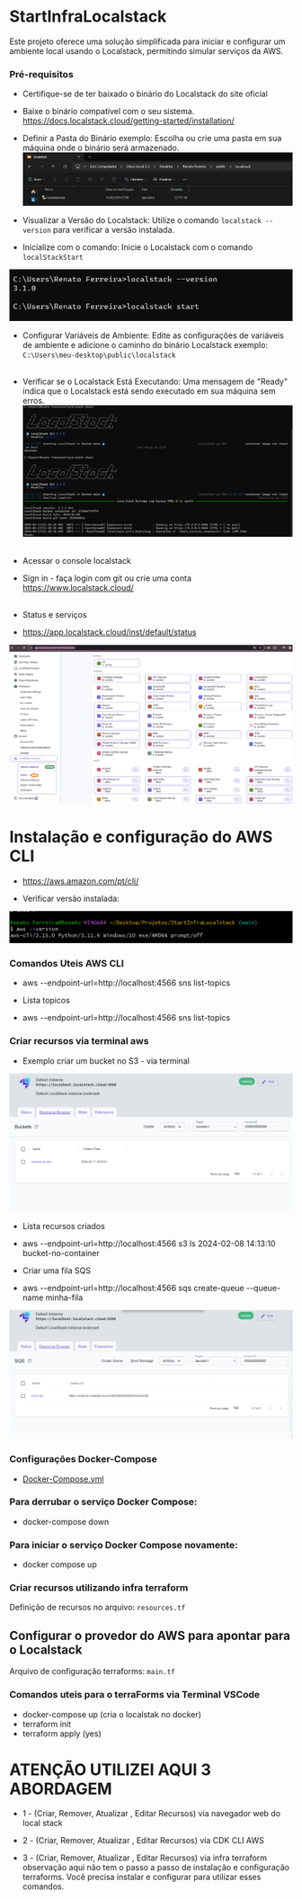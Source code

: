 # StartInfraLocalstack
Este projeto oferece uma solução simplificada para iniciar e configurar um ambiente local usando o Localstack, permitindo simular serviços da AWS.

### Pré-requisitos
* Certifique-se de ter baixado o binário do Localstack do site oficial
- Baixe o binário compatível com o seu sistema.
 https://docs.localstack.cloud/getting-started/installation/

* Definir a Pasta do Binário exemplo:
 Escolha ou crie uma pasta em sua máquina onde o binário será armazenado.
![alt text](image-1.png)

* Visualizar a Versão do Localstack:
Utilize o comando `localstack --version` para verificar a versão instalada.
* Inicialize com o comando: 
Inicie o Localstack com o comando `localStackStart`

![alt text](image-2.png)

* Configurar Variáveis de Ambiente:
Edite as configurações de variáveis de ambiente e adicione o caminho do binário Localstack exemplo: `C:\Users\meu-desktop\public\localstack`<br/><br/>

* Verificar se o Localstack Está Executando:
Uma mensagem de "Ready" indica que o Localstack está sendo executado em sua máquina sem erros.
![alt text](image.png) <br/><br/>

* Acessar o console localstack 
* Sign in - faça login com git ou crie uma conta
 https://www.localstack.cloud/  <br/><br/>

* Status e serviços
- https://app.localstack.cloud/inst/default/status

![alt text](image-4.png)

# Instalação e configuração do AWS CLI
- https://aws.amazon.com/pt/cli/

* Verificar versão instalada:

![alt text](image-5.png)

### Comandos Uteis AWS CLI
- aws --endpoint-url=http://localhost:4566 sns list-topics

* Lista topicos
- aws --endpoint-url=http://localhost:4566 sns list-topics

### Criar recursos via terminal aws

- Exemplo criar um bucket no S3 - via terminal

![alt text](image-7.png)

* Lista recursos criados
- aws --endpoint-url=http://localhost:4566 s3 ls
2024-02-08 14:13:10 bucket-no-container

* Criar uma fila SQS
- aws --endpoint-url=http://localhost:4566 sqs create-queue --queue-name minha-fila

![alt text](image-6.png)

### Configurações Docker-Compose
- [Docker-Compose.yml](https://github.com/localstack/localstack/blob/master/docker-compose.yml)

### Para derrubar o serviço Docker Compose:
- docker-compose down

### Para iniciar o serviço Docker Compose novamente:
- docker compose up

### Criar recursos utilizando infra terraform
Definição de recursos no arquivo: `resources.tf`

## Configurar o provedor do AWS para apontar para o Localstack 
Arquivo de configuração terraforms: `main.tf`

### Comandos uteis para o terraForms via Terminal VSCode
- docker-compose up (cria o localstak no docker)
- terraform init
- terraform apply (yes)


# ATENÇÃO UTILIZEI AQUI 3 ABORDAGEM 
* 1 - (Criar, Remover, Atualizar , Editar Recursos) via navegador web do local stack

* 2 - (Criar, Remover, Atualizar , Editar Recursos) via CDK CLI AWS

* 3 - (Criar, Remover, Atualizar , Editar Recursos) via infra terraform
observação aqui não tem o passo a passo de instalação e configuração terraforms.
Você precisa instalar e configurar para utilizar esses comandos.